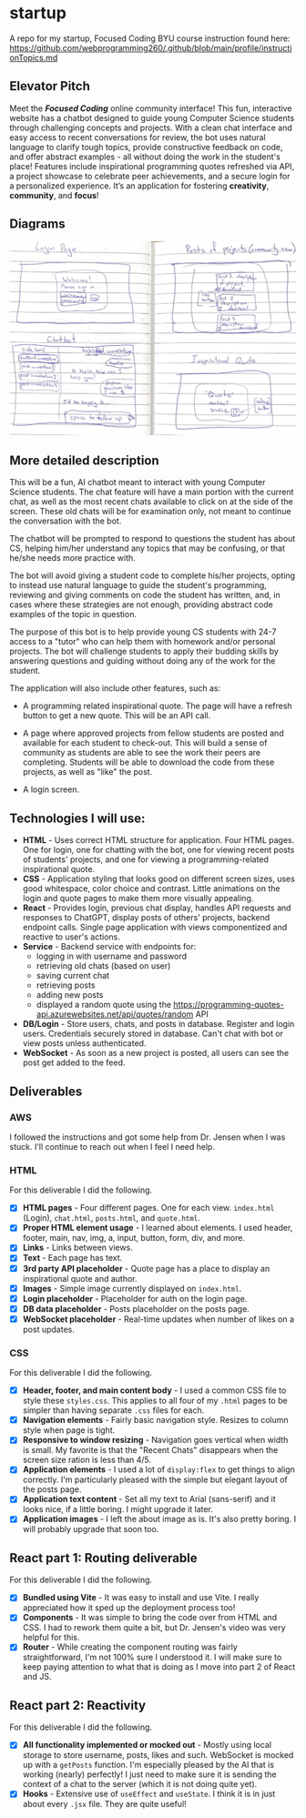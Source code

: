# startup
A repo for my startup, Focused Coding
BYU course instruction found here: https://github.com/webprogramming260/.github/blob/main/profile/instructionTopics.md

## Elevator Pitch
Meet the ***Focused Coding*** online community interface! This fun, interactive website has a chatbot designed to guide young Computer Science students through challenging concepts and projects. With a clean chat interface and easy access to recent conversations for review, the bot uses natural language to clarify tough topics, provide constructive feedback on code, and offer abstract examples - all without doing the work in the student's place! Features include inspirational programming quotes refreshed via API, a project showcase to celebrate peer achievements, and a secure login for a personalized experience. It’s an application for fostering **creativity**, **community**, and **focus**!

## Diagrams
![Image of website design](images/startup-design.png)

## More detailed description

This will be a fun, AI chatbot meant to interact with young Computer Science students. The chat feature will have a main portion with the current chat, as well as the most recent chats available to click on at the side of the screen. These old chats will be for examination only, not meant to continue the conversation with the bot.

The chatbot will be prompted to respond to questions the student has about CS, helping him/her understand any topics that may be confusing, or that he/she needs more practice with.

The bot will avoid giving a student code to complete his/her projects, opting to instead use natural language to guide the student's programming, reviewing and giving comments on code the student has written, and, in cases where these strategies are not enough, providing abstract code examples of the topic in question.

The purpose of this bot is to help provide young CS students with 24-7 access to a "tutor" who can help them with homework and/or personal projects. The bot will challenge students to apply their budding skills by answering questions and guiding without doing any of the work for the student.

The application will also include other features, such as:

- A programming related inspirational quote. The page will have a refresh button to get a new quote. This will be an API call.

- A page where approved projects from fellow students are posted and available for each student to check-out. This will build a sense of community as students are able to see the work their peers are completing. Students will be able to download the code from these projects, as well as "like" the post.

- A login screen.


## Technologies I will use:
- **HTML** - Uses correct HTML structure for application. Four HTML pages. One for login, one for chatting with the bot, one for viewing recent posts of students' projects, and one for viewing a programming-related inspirational quote.
- **CSS** - Application styling that looks good on different screen sizes, uses good whitespace, color choice and contrast. Little animations on the login and quote pages to make them more visually appealing.
- **React** - Provides login, previous chat display, handles API requests and responses to ChatGPT, display posts of others' projects, backend endpoint calls. Single page application with views componentized and reactive to user's actions.
- **Service** - Backend service with endpoints for:
  - logging in with username and password
  - retrieving old chats (based on user)
  - saving current chat
  - retrieving posts
  - adding new posts
  - displayed a random quote using the https://programming-quotes-api.azurewebsites.net/api/quotes/random API
- **DB/Login** - Store users, chats, and posts in database. Register and login users. Credentials securely stored in database. Can't chat with bot or view posts unless authenticated.
- **WebSocket** - As soon as a new project is posted, all users can see the post get added to the feed.


## Deliverables

### AWS
I followed the instructions and got some help from Dr. Jensen when I was stuck. I'll continue to reach out when I feel I need help.

### HTML
For this deliverable I did the following.
- [x] **HTML pages** - Four different pages. One for each view. `index.html` (Login), `chat.html`, `posts.html`, and `quote.html`.
- [x] **Proper HTML element usage** - I learned about elements. I used header, footer, main, nav, img, a, input, button, form, div, and more.
- [x] **Links** - Links between views.
- [x] **Text** - Each page has text.
- [x] **3rd party API placeholder** - Quote page has a place to display an inspirational quote and author.
- [x] **Images** - Simple image currently displayed on `index.html`.
- [x] **Login placeholder** - Placeholder for auth on the login page.
- [x] **DB data placeholder** - Posts placeholder on the posts page.
- [x] **WebSocket placeholder** - Real-time updates when number of likes on a post updates.

### CSS
For this deliverable I did the following.
- [x] **Header, footer, and main content body** - I used a common CSS file to style these `styles.css`. This applies to all four of my `.html` pages to be simpler than having separate `.css` files for each.
- [x] **Navigation elements** - Fairly basic navigation style. Resizes to column style when page is tight.
- [x] **Responsive to window resizing** - Navigation goes vertical when width is small. My favorite is that the "Recent Chats" disappears when the screen size ration is less than 4/5.
- [x] **Application elements** - I used a lot of `display:flex` to get things to align correctly. I'm particularly pleased with the simple but elegant layout of the posts page.
- [x] **Application text content** - Set all my text to Arial (sans-serif) and it looks nice, if a little boring. I might upgrade it later.
- [x] **Application images** - I left the about image as is. It's also pretty boring. I will probably upgrade that soon too.

## React part 1: Routing deliverable

For this deliverable I did the following.

- [x] **Bundled using Vite** - It was easy to install and use Vite. I really appreciated how it sped up the deployment process too!
- [x] **Components** - It was simple to bring the code over from HTML and CSS. I had to rework them quite a bit, but Dr. Jensen's video was very helpful for this.
- [x] **Router** - While creating the component routing was fairly straightforward, I'm not 100% sure I understood it. I will make sure to keep paying attention to what that is doing as I move into part 2 of React and JS.

## React part 2: Reactivity

For this deliverable I did the following.

- [x] **All functionality implemented or mocked out** - Mostly using local storage to store username, posts, likes and such. WebSocket is mocked up with a `getPosts` function. I'm especially pleased by the AI that is working (nearly) perfectly! I just need to make sure it is sending the context of a chat to the server (which it is not doing quite yet).
- [x] **Hooks** - Extensive use of `useEffect` and `useState`. I think it is in just about every `.jsx` file. They are quite useful!
